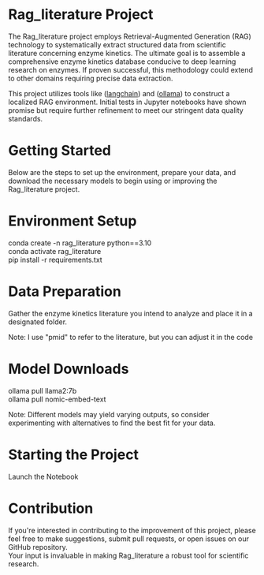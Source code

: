# Rag_literature Project

The Rag_literature project employs Retrieval-Augmented Generation (RAG) technology to systematically extract structured data from scientific literature concerning enzyme kinetics. The ultimate goal is to assemble a comprehensive enzyme kinetics database conducive to deep learning research on enzymes. If proven successful, this methodology could extend to other domains requiring precise data extraction.

This project utilizes tools like ([langchain](https://www.langchain.com/)) and ([ollama](https://ollama.com/)) to construct a localized RAG environment. Initial tests in Jupyter notebooks have shown promise but require further refinement to meet our stringent data quality standards.

# Getting Started
Below are the steps to set up the environment, prepare your data, and download the necessary models to begin using or improving the Rag_literature project.

# Environment Setup
conda create -n rag_literature python==3.10  
conda activate rag_literature  
pip install -r requirements.txt  

# Data Preparation
Gather the enzyme kinetics literature you intend to analyze and place it in a designated folder.  

Note: I use "pmid" to refer to the literature, but you can adjust it in the code  

# Model Downloads
ollama pull llama2:7b   
ollama pull nomic-embed-text    

Note: Different models may yield varying outputs, so consider experimenting with alternatives to find the best fit for your data.

# Starting the Project
Launch the Notebook

# Contribution
If you're interested in contributing to the improvement of this project, please feel free to make suggestions, submit pull requests, or open issues on our GitHub repository.   
Your input is invaluable in making Rag_literature a robust tool for scientific research.  
